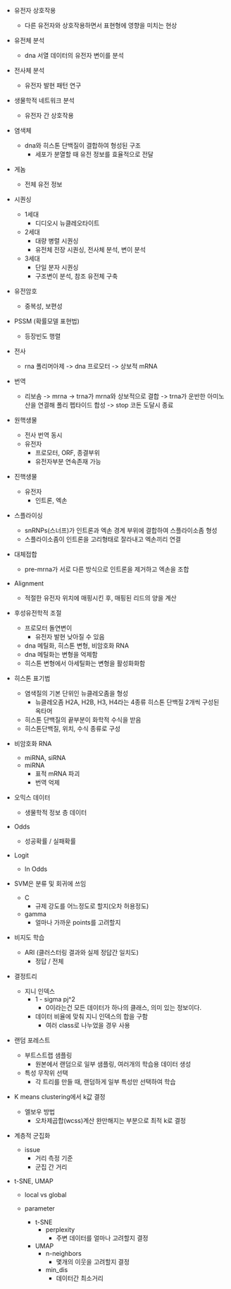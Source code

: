 - 유전자 상호작용
	- 다른 유전자와 상호작용하면서 표현형에 영향을 미치는 현상
- 유전체 분석
	- dna 서열 데이터의 유전자 변이를 분석
- 전사체 분석
	- 유전자 발현 패턴 연구
- 생물학적 네트워크 분석
	- 유전자 간 상호작용
- 염색체
	- dna와 히스톤 단백질이 결합하여 형성된 구조
		- 세포가 분열할 때 유전 정보를 효율적으로 전달
- 게놈
	- 전체 유전 정보
- 시퀀싱
	- 1세대
		- 디디오시 뉴클레오타이트
	- 2세대
		- 대량 병렬 시퀀싱
		- 유전체 전장 시퀀싱, 전사체 분석, 변이 분석
	- 3세대
		- 단일 분자 시퀀싱
		- 구조변이 분석, 참조 유전체 구축
- 유전암호
	- 중복성, 보편성
- PSSM (확률모델 표현법)
	- 등장빈도 행렬
- 전사
	- rna 폴리머아제 -> dna 프로모터 -> 상보적 mRNA
- 번역
	- 리보솜 -> mrna -> trna가 mrna와 상보적으로 결합 -> trna가 운반한 아미노산을 연결해 폴리 펩타이드 합성 -> stop 코돈 도달시 종료
- 원핵생물
	- 전사 번역 동시
	- 유전자
		- 프로모터, ORF, 종결부위
		- 유전자부분 연속존재 가능
- 진핵생물
	- 유전자
		- 인트론, 엑손
- 스플라이싱
	- snRNPs(스너프)가 인트론과 엑손 경계 부위에 결합하여 스플라이소좀 형성
	- 스플라이소좀이 인트론을 고리형태로 잘라내고 엑손끼리 연결
- 대체접합
	- pre-mrna가 서로 다른 방식으로 인트론을 제거하고 엑손을 조합
- Alignment
	- 적절한 유전자 위치에 매핑시킨 후, 매핑된 리드의 양을 계산
- 후성유전학적 조절
	- 프로모터 돌연변이
		- 유전자 발현 낮아질 수 있음
	- dna 메틸화, 히스톤 변형, 비암호화 RNA
	- dna 메틸화는 변형을 억제함
	- 히스톤 변형에서 아세틸화는 변형을 활성화화함
- 히스톤 표기법
	- 염색질의 기본 단위인 뉴클레오좀을 형성
		- 뉴클레오좀 H2A, H2B, H3, H4라는 4종류 히스톤 단백질 2개씩 구성된 옥타머
	- 히스톤 단백질의 끝부분이 화학적 수식을 받음
	- 히스톤단백질, 위치, 수식 종류로 구성
- 비암호화 RNA
	- miRNA, siRNA
	- miRNA
		- 표적 mRNA 파괴
		- 번역 억제
- 오믹스 데이터
	- 생물학적 정보 층 데이터
- Odds
	- 성공확률 / 실패확률
- Logit
	- ln Odds
- SVM은 분류 및 회귀에 쓰임
	- C
		- 규제 강도를 어느정도로 할지(오차 허용정도)
	- gamma
		- 얼마나 가까운 points를 고려할지
- 비지도 학습
	- ARI (클러스터링 결과와 실제 정답간 일치도)
		- 정답 / 전체 
- 결정트리
	- 지니 인덱스
		- 1 - sigma pj^2
			- 0이라는건 모든 데이터가 하나의 클래스, 의미 있는 정보이다.
		- 데이터 비율에 맞춰 지니 인덱스의 합을 구함
			- 여러 class로 나누었을 경우 사용
- 랜덤 포레스트
	- 부트스트랩 샘플링
		- 원본에서 랜덤으로 일부 샘플링, 여러개의 학습용 데이터 생성
	- 특성 무작위 선택
		- 각 트리를 만들 때, 랜덤하게 일부 특성만 선택하여 학습

- K means clustering에서 k값 결정
	- 엘보우 방법
		- 오차제곱합(wcss)계산 완만해지는 부분으로 최적 k로 결정
- 계층적 군집화
	- issue
		- 거리 측정 기준
		- 군집 간 거리
- t-SNE, UMAP
	- local vs global
	
	- parameter
		- t-SNE
			- perplexity
				- 주변 데이터를 얼마나 고려할지 결정
		- UMAP
			- n-neighbors
				- 몇개의 이웃을 고려할지 결정
			- min_dis
				- 데이터간 최소거리